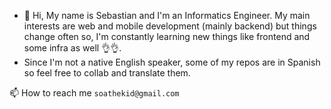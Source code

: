 - 👋 Hi, My name is Sebastian and I'm an Informatics Engineer. My main interests are web and mobile development (mainly backend) but things change often so, I'm constantly learning new things like frontend and some infra as well 👌👌.
- Since I'm not a native English speaker, some of my repos are in Spanish so feel free to collab and translate them.

📫 How to reach me `soathekid@gmail.com`

